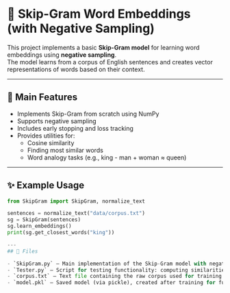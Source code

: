 # 🧠 Skip-Gram Word Embeddings (with Negative Sampling)

This project implements a basic **Skip-Gram model** for learning word embeddings using **negative sampling**.  
The model learns from a corpus of English sentences and creates vector representations of words based on their context.

---

## 🚀 Main Features

- Implements Skip-Gram from scratch using NumPy
- Supports negative sampling
- Includes early stopping and loss tracking
- Provides utilities for:
  - Cosine similarity
  - Finding most similar words
  - Word analogy tasks (e.g., king - man + woman ≈ queen)

---

## ✨ Example Usage

```python
from SkipGram import SkipGram, normalize_text

sentences = normalize_text("data/corpus.txt")
sg = SkipGram(sentences)
sg.learn_embeddings()
print(sg.get_closest_words("king"))

---
## 📁 Files

- `SkipGram.py` – Main implementation of the Skip-Gram model with negative sampling, training logic, and embedding functions.
- `Tester.py` – Script for testing functionality: computing similarities, finding analogies, etc.
- `corpus.txt` – Text file containing the raw corpus used for training the model.
- `model.pkl` – Saved model (via pickle), created after training for future use (can be loaded using `load_model()`).
